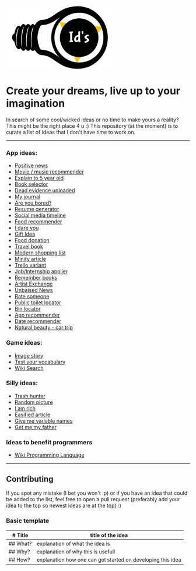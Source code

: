 ![ideas logo](./assets/images/logo.png)

# Create your dreams, live up to your imagination

In search of some cool/wicked ideas or no time to make yours a reality? This might be the right place 4 u :)
This repository (at the moment) is to curate a list of ideas that I don't have time to work on.

---

### App ideas:

- [Positive news](./assets/md/positiveNews.md)
- [Movie / music recommender](./assets/md/appIdeas/movieMusicRecommender.md)
- [Explain to 5 year old](./assets/md/appIdeas/5yearOld.md)
- [Book selector](./assets/md/appIdeas/bookSelector.md)
- [Dead evidence uploaded](./assets/md/appIdeas/deadEvidenceUploaded.md)
- [My journal](./assets/md/appIdeas/journalApp.md)
- [Are you bored?](./assets/md/appIdeas/areYouBored.md)
- [Resume generator](./assets/md/appIdeas/resumeGenerator.md)
- [Social media timeline](./assets/md/appIdeas/socialMediaTimeline.md)
- [Food recommender](./assets/md/appIdeas/foodRecommender.md)
- [I dare you](./assets/md/appIdeas/iDareYou.md)
- [Gift Idea](./assets/md/appIdeas/giftIdeas.md)
- [Food donation](./assets/md/appIdeas/findCharities.md)
- [Travel book](./assets/md/appIdeas/travelBook.md)
- [Modern shopping list](./assets/md/appIdeas/modernShoppinglist.md)
- [Minify article](./assets/md/appIdeas/minifyArticle.md)
- [Trello variant](./assets/md/appIdeas/trelloVariant.md)
- [Job/Internship applier](./assets/md/appIdeas/jobApplier.md)
- [Remember books](./assets/md/appIdeas/rememberBooks.md)
- [Artist Exchange](./assets/md/appIdeas/artistExchange.md)
- [Unbaised News](./assets/md/appIdeas/unbaisedNews.md)
- [Rate someone](./assets/md/appIdeas/rateSomeone.md)
- [Public toilet locator](./assets/md/appIdeas/publicToiletLocator.md)
- [Bin locator](./assets/md/appIdeas/binLocator.md)
- [App recommender](./assets/md/appIdeas/appRecommender.md)
- [Date recommender](./assets/md/appIdeas/dateRecommender.md)
- [Natural beauty - car trip](./assets/md/appIdeas/naturalBeautyCarTrip.md)


### Game ideas:

- [Image story](./assets/md/gameIdeas/imgStor.md)
- [Test your vocabulary](./assets/md/gameIdeas/testYourVocab.md)
- [Wiki Search](./assets/md/gameIdeas/wikiSearch.md)

### Silly ideas:

- [Trash hunter](./assets/md/sillyIdeas/trashHunter.md)
- [Random picture](./assets/md/sillyIdeas/randomPicture.md)
- [I am rich](./assets/md/sillyIdeas/iAmRich.md)
- [Easified article](./assets/md/sillyIdeas/articleBreakdown.md)
- [Give me variable names](./assets/md/sillyIdeas/variableNamesForProgrammers.md)
- [Get me my father](./assets/md/sillyIdeas/getMeMyFather.md)

### Ideas to benefit programmers

- [Wiki Programming Language](./assets/md/forProgrammers/wikiProgLang.md)

---

## Contributing

If you spot any mistake (I bet you won't :p) or if you have an idea that could be added to the list, feel free to open a pull request (preferably add your idea to the top so newest ideas are at the top) :)

### Basic template

| # Title  | title of the idea                                           |
| -------- | ----------------------------------------------------------- |
| ## What? | explanation of what the idea is                             |
| ## Why?  | explanation of why this is usefull                          |
| ## How?  | explanation how one can get started on developing this idea |

